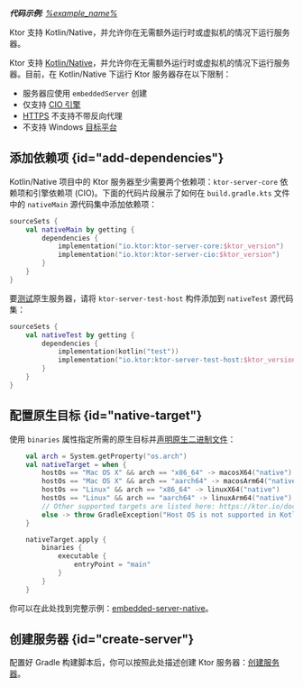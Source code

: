 [//]: # (title: 原生服务器)

<tldr>
<var name="example_name" value="embedded-server-native"/>
<p>
    <b>代码示例</b>:
    <a href="https://github.com/ktorio/ktor-documentation/tree/%ktor_version%/codeSnippets/snippets/%example_name%">
        %example_name%
    </a>
</p>
</tldr>

<link-summary>
Ktor 支持 Kotlin/Native，并允许你在无需额外运行时或虚拟机的情况下运行服务器。
</link-summary>

Ktor 支持 [Kotlin/Native](https://kotlinlang.org/docs/native-overview.html)，并允许你在无需额外运行时或虚拟机的情况下运行服务器。目前，在 Kotlin/Native 下运行 Ktor 服务器存在以下限制：
* 服务器应使用 `embeddedServer` 创建
* 仅支持 [CIO 引擎](server-engines.md)
* [HTTPS](server-ssl.md) 不支持不带反向代理
* 不支持 Windows [目标平台](server-platforms.md)

## 添加依赖项 {id="add-dependencies"}

Kotlin/Native 项目中的 Ktor 服务器至少需要两个依赖项：`ktor-server-core` 依赖项和引擎依赖项 (CIO)。下面的代码片段展示了如何在 `build.gradle.kts` 文件中的 `nativeMain` 源代码集中添加依赖项：

```kotlin
sourceSets {
    val nativeMain by getting {
        dependencies {
            implementation("io.ktor:ktor-server-core:$ktor_version")
            implementation("io.ktor:ktor-server-cio:$ktor_version")
        }
    }
}
```

要[测试](server-testing.md)原生服务器，请将 `ktor-server-test-host` 构件添加到 `nativeTest` 源代码集：

```kotlin
sourceSets {
    val nativeTest by getting {
        dependencies {
            implementation(kotlin("test"))
            implementation("io.ktor:ktor-server-test-host:$ktor_version")
        }
    }
}
```

## 配置原生目标 {id="native-target"}

使用 `binaries` 属性指定所需的原生目标并[声明原生二进制文件](https://kotlinlang.org/docs/mpp-build-native-binaries.html)：

```kotlin
    val arch = System.getProperty("os.arch")
    val nativeTarget = when {
        hostOs == "Mac OS X" && arch == "x86_64" -> macosX64("native")
        hostOs == "Mac OS X" && arch == "aarch64" -> macosArm64("native")
        hostOs == "Linux" && arch == "x86_64" -> linuxX64("native")
        hostOs == "Linux" && arch == "aarch64" -> linuxArm64("native")
        // Other supported targets are listed here: https://ktor.io/docs/native-server.html#targets
        else -> throw GradleException("Host OS is not supported in Kotlin/Native.")
    }

    nativeTarget.apply {
        binaries {
            executable {
                entryPoint = "main"
            }
        }
    }
```

你可以在此处找到完整示例：[embedded-server-native](https://github.com/ktorio/ktor-documentation/tree/%ktor_version%/codeSnippets/snippets/embedded-server-native)。

## 创建服务器 {id="create-server"}

配置好 Gradle 构建脚本后，你可以按照此处描述创建 Ktor 服务器：[创建服务器](server-create-and-configure.topic)。